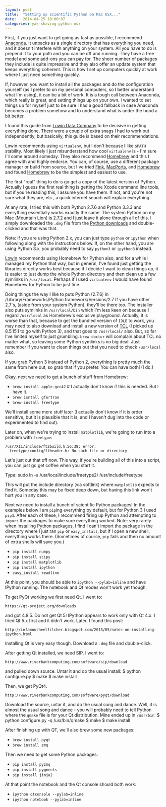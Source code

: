 ```yaml
---
layout: post
title:  "Setting up scientific Python on Mac OSX..."
date:   2014-04-25 18:00:07
categories: yak-shaving python osx
---
```


First, if you just want to get going as fast as possible, I recommend 
[Anaconda](https://store.continuum.io/cshop/anaconda/). It unpacks as a single 
directory that has everything you need, and it doesn't interfere with anything 
on your system. 
All you have to do is prepend it to your
path and you can be off and running. They have a free model and some add-ons you 
can pay for. The sheer number of packages they include is quite impressive and 
they also offer an update system that keeps everything coherent.
This is how I set up computers quickly at work where I just need something quickly.

If, however, you want to install all the packages and do the configuration 
yourself (as I prefer to on my personal computers, so I better understand 
what I'm using), it can be a 
bit of work. It is a tough call between Anaconda, which really is great, and setting
things up on your own. I wanted to set things up for myself just to be sure I had
a good fallback in case Anaconda becomes a problem somehow and to understand what 
is under the hood a bit better.

I found this guide from 
[Lowin Data Company](http://www.lowindata.com/2013/installing-scientific-python-on-mac-os-x/)
to be decisive in getting everything done. There were a couple of extra snags I had 
to work out independently, but basically, this guide is based on their recommendations.

Lowin recommends using `virtualenv`, but I don't because I like `$PATH` stability. 
Most likely I just misunderstand how cool `virtualenv` is - I'm sure I'll come around
someday. They 
also recommend [Homebrew](http://brew.sh) and this I agree with and highly endorse.
You can, of course, use a different package manager or build from source, but I've 
tried [Fink](http://www.finkproject.org), [MacPorts](http://www.macports.org), and 
[Homebrew](http://brew.sh) and found [Homebrew](http://brew.sh) to be the simplest and
easiest to use.

The first "real" thing to do is go get a copy of the latest version of Python. 
Actually I guess the first real thing is getting the Xcode command line tools, 
but if you're reading this, I assume you have them. If not, and you're not sure
what they are, etc., a quick internet search will explain everything.

At any rate, I tried
this with both Python 2.7.6 and Python 3.3.3 and everything essentially works exactly the
same. The system Python on my Mac (Mountain Lion) is 2.7.2 and I just leave it alone through
all of this. I simply downloaded the `.dmg` file from the 
[Python downloads](https://www.python.org/downloads/)
and double-clicked and that was that. 

Note: if you are using Python 2.x, you can just type `python` or `ipython` when
following along with the instructions below. If, on the other hand, you are 
using Python 3.x, you probably need to say `python3` or `ipython3` instead.

[Lowin](http://www.lowindata.com/2013/installing-scientific-python-on-mac-os-x/) 
recommends using Homebrew for Python also, and for a while I managed my Python that
way, but in general, I've found just getting the libraries directly works best because 
if I decide I want to clean things up, it is easier to just dump the whole Python 
directory and then clean up a few symlinks in `/usr/local`. Perhaps if I used 
`virtualenv` I would have found Homebrew for Python to be just fine.

Doing things the way I like to puts Python (2.7.6) in 
    /Library/Frameworks/Python.framework/Versions/2.7
If you have other 2.7's, (aside from your system Python), they'll be there too. The installer
also puts symlinks in `/usr/local/bin` which I'm less keen on because I regard `/usr/local`
as Homebrew's exclusive playground. Actually, it is worse than that, because to get the 
bundled version of `IDLE` to work, you may need to also download and install a new 
version of [TCL](http://www.activestate.com/activetcl/downloads) (I picked up 8.5.15.1 to
go with Python 3), and that goes to `/usr/local/` also. But, so far I've limited myself 
to just grumbling. `brew doctor` will complain about TCL no matter what, so leaving some 
Python symlinks is no big deal. Just remember if you want to clean things out that you 
need to check `/usr/local` also.

If you grab Python 3 instead of Python 2, everything is pretty much the same from here 
out, so grab that if you prefer. You can have both! (I do.) 

Okay, next we need to get a bunch of stuff from Homebrew:

* `brew install apple-gcc42`  # I actually don't know if this is needed. But I have it.
* `brew isntall gfortran`
* `brew install freetype`

We'll install some more stuff later (I actually don't know if it is order sensitive,
but it is plausible that it is, and I haven't dug into the code or experimented
to find out). 

Later on, when we're trying to install `matplotlib`, we're going to run into a problem 
with `freetype`:

    /usr/X11/include/ft2build.h:56:38: error: 
      freetype/config/ftheader.h: No such file or directory

Let's just cut that off now. This way, if you're building all of this into a script, you
can just go get coffee when you start it.

Type:
    sudo ln -s /usr/local/include/freetype2/ /usr/include/freetype

This will put the include directory (via softlink) where `matplotlib` expects to find 
it. Someday this may be fixed deep down, but having this link won't hurt you in any 
case.

Next we need to install a bunch of scientific Python packages! In the examples below
I am `pip`ing everything by default, but for Python 3 I used `pip3`. After each of these,
I recommend firing up Python and attempting to `import` the packages to make sure 
everything worked. Note: very rarely when installing Python packages, I find I can't 
import the package in the directory where I just ran `pip` or `easy_install`, but if 
I open a new shell, everything works there. (Sometimes of course, `pip` fails and then
no amount of extra shells will save you.)

* `pip install numpy` 
* `pip install scipy`
* `pip install matplotlib`
* `pip install ipython`
* `easy_install readline`

At this point, you should be able to `ipython --pylab=inline` and have IPython running.
The notebook and Qt modes won't work yet though.

To get PyQt working we first need Qt. I went to:

    https://qt-project.org/downloads

and got 4.8.5. Do not get Qt 5! IPython appears to work only with Qt 4.x. I tried 
Qt 5.x first and it didn't work. Later, I found this post:

    http://infamousheelfilcher.blogspot.com/2013/05/notes-on-installing-ipython.html

Installing Qt is very easy though. Download a `.dmg` file and double-click.

After getting Qt installed, we need SIP. I went to:

    http://www.riverbankcomputing.com/software/sip/download

and pulled down source. Untar it and do the usual install:
    $ python configure.py
    $ make
    $ make install

Then, we get PyQt4.

    http://www.riverbankcomputing.com/software/pyqt/download

Download the source, untar it, and do the usual song and dance. Well, it is almost 
the usual song and dance - you will probably need to tell Python where the `qmake`
file is for your Qt distribution. Mine ended up in `/usr/bin`:
    $ python configure.py -q /usr/bin/qmake
    $ make
    $ make install


After finishing up with QT, we'll also brew some new packages:

* `brew install pyqt`
* `brew install zmq`

Then we need to get some Python packages:

* `pip install pyzmq`
* `pip install pygments`
* `pip install jinja2`

At that point the notebook and the Qt console should both work:

* `ipython qtconsole --pylab=inline`
* `ipython notebook --pylab=inline`

